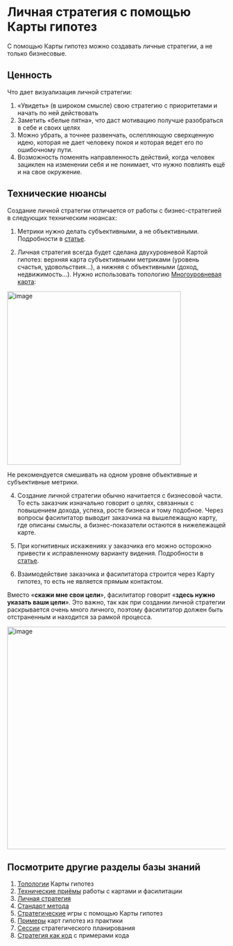 # Личная стратегия с помощью Карты гипотез

С помощью Карты гипотез можно создавать личные стратегии, а не только бизнесовые. 

## Ценность

Что дает визуализация личной стратегии:
1. «Увидеть» (в широком смысле) свою стратегию с приоритетами и начать по ней действовать
1. Заметить «белые пятна», что даст мотивацию получше разобраться в себе и своих целях
1. Можно убрать, а точнее развенчать, ослепляющую сверхценную идею, которая не дает человеку покоя и которая ведет его по ошибочному пути.
1. Возможность поменять направленность действий, когда человек зациклен на изменении себя и не понимает, что нужно повлиять ещё и на свое окружение.

## Технические нюансы

Создание личной стратегии отличается от работы с бизнес-стратегией в следующих техническим нюансах:

1. Метрики нужно делать субъективными, а не объективными. Подробности в [статье](https://vc.ru/life/1339257-lichnaya-strategiya-bez-boli-i-vygoraniya).

2. Личная стратегия всегда будет сделана двухуровневой Картой гипотез: верхняя карта субъективными метриками (уровень счастья, удовольствия...), а нижняя с объективными (доход, недвижимость...). Нужно использовать топологию [Многоуровневая карта](topology.md#manylevels):

<img width="400" alt="image" src="https://github.com/user-attachments/assets/4459a660-ba45-44e3-95af-6497d710345c" />

Не рекомендуется смешивать на одном уровне объективные и субъективные метрики.

4. Создание личной стратегии обычно начитается с бизнесовой части. То есть заказчик изначально говорит о целях, связанных с повышением дохода, успеха, росте бизнеса и тому подобное. Через вопросы фасилитатор выводит заказчика на вышележащую карту, где описаны смыслы, а бизнес-показатели остаются в нижележащей карте.

5. При когнитивных искажениях у заказчика его можно осторожно привести к исправленному варианту видения. Подробности в [статье](https://blog.byndyu.ru/2024/01/blog-post_7.html).

6. Взаимодействие заказчика и фасилитатора строится через Карту гипотез, то есть не является прямым контактом.

Вместо «**скажи мне свои цели**», фасилитатор говорит «**здесь нужно указать ваши цели**». Это важно, так как при создании личной стратегии раскрывается очень много личного, поэтому фасилитатор должен быть отстраненным и находится за рамкой процесса.

<img width="513" alt="image" src="https://github.com/user-attachments/assets/dcc26516-cd71-4b16-96d1-1e825703e11d" />

## Посмотрите другие разделы базы знаний
1. [Топологии](topology.md) Карты гипотез
1. [Технические приёмы](techniques.md) работы с картами и фасилитации
1. [Личная стратегия](personalstrategy.md)
1. [Стандарт метода](standard.md)
1. [Стратегические](strategicgames.md) игры с помощью Карты гипотез
1. [Примеры](examples.md) карт гипотез из практики
1. [Сессии](stratsession.md) стратегического планирования
1. [Стратегия как код](strategyascode.md) с примерами кода

